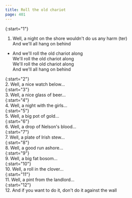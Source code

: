```yaml
---
title: Roll the old chariot
page: 401
---  
```


{:start="1"}  
1.  Well, a night on the shore wouldn't do us any harm (ter)  
And we'll all hang on behind  

- And we'll roll the old chariot along  
We'll roll the old chariot along  
We'll roll the old chariot along  
And we'll all hang on behind  

{:start="2"}  
2. Well, a nice watch below...  
{:start="3"}  
3. Well, a nice glass of beer...  
{:start="4"}  
4. Well, a night with the girls...  
{:start="5"}  
5. Well, a big pot of gold...  
{:start="6"}  
6. Well, a drop of Nelson's blood...  
{:start="7"}  
7. Well, a plate of Irish stew...  
{:start="8"}  
8. Well, a good run ashore...  
{:start="9"}  
9. Well, a big fat bosom...  
{:start="10"}  
10. Well, a roll in the clover...  
{:start="11"}  
11. Well, a pint from the landlord...  
{:start="12"}  
12. And if you want to do it, don't do it against the wall  
